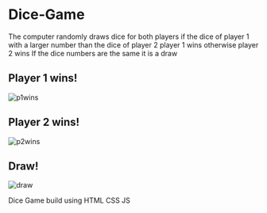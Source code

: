 # Dice-Game

The computer randomly draws dice for both players if the dice of player 1 with a larger number than the dice of player 2 player 1 wins otherwise player 2 wins
If the dice numbers are the same it is a draw

## Player 1 wins!
![p1wins](https://user-images.githubusercontent.com/66566962/129462868-8304c8c0-5278-4952-8696-12a7092b5044.png)


## Player 2 wins!
![p2wins](https://user-images.githubusercontent.com/66566962/129462872-92d4fcbc-7c3c-4db2-94be-532a38975d82.png)


## Draw!
![draw](https://user-images.githubusercontent.com/66566962/129462877-d40f28cf-0aa3-46fb-bd48-63ed6d1f32b8.png)

Dice Game build using HTML CSS JS
